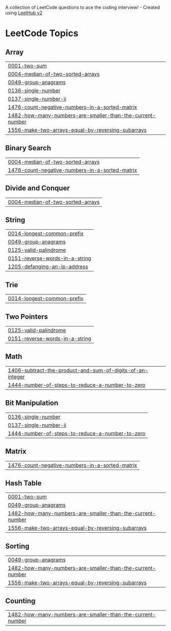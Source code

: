 A collection of LeetCode questions to ace the coding interview! - Created using [LeetHub v2](https://github.com/arunbhardwaj/LeetHub-2.0)
<!---LeetCode Topics Start-->
# LeetCode Topics
## Array
|  |
| ------- |
| [0001-two-sum](https://github.com/SalmanKalangodan/LeetCode/tree/master/0001-two-sum) |
| [0004-median-of-two-sorted-arrays](https://github.com/SalmanKalangodan/LeetCode/tree/master/0004-median-of-two-sorted-arrays) |
| [0049-group-anagrams](https://github.com/SalmanKalangodan/LeetCode/tree/master/0049-group-anagrams) |
| [0136-single-number](https://github.com/SalmanKalangodan/LeetCode/tree/master/0136-single-number) |
| [0137-single-number-ii](https://github.com/SalmanKalangodan/LeetCode/tree/master/0137-single-number-ii) |
| [1476-count-negative-numbers-in-a-sorted-matrix](https://github.com/SalmanKalangodan/LeetCode/tree/master/1476-count-negative-numbers-in-a-sorted-matrix) |
| [1482-how-many-numbers-are-smaller-than-the-current-number](https://github.com/SalmanKalangodan/LeetCode/tree/master/1482-how-many-numbers-are-smaller-than-the-current-number) |
| [1556-make-two-arrays-equal-by-reversing-subarrays](https://github.com/SalmanKalangodan/LeetCode/tree/master/1556-make-two-arrays-equal-by-reversing-subarrays) |
## Binary Search
|  |
| ------- |
| [0004-median-of-two-sorted-arrays](https://github.com/SalmanKalangodan/LeetCode/tree/master/0004-median-of-two-sorted-arrays) |
| [1476-count-negative-numbers-in-a-sorted-matrix](https://github.com/SalmanKalangodan/LeetCode/tree/master/1476-count-negative-numbers-in-a-sorted-matrix) |
## Divide and Conquer
|  |
| ------- |
| [0004-median-of-two-sorted-arrays](https://github.com/SalmanKalangodan/LeetCode/tree/master/0004-median-of-two-sorted-arrays) |
## String
|  |
| ------- |
| [0014-longest-common-prefix](https://github.com/SalmanKalangodan/LeetCode/tree/master/0014-longest-common-prefix) |
| [0049-group-anagrams](https://github.com/SalmanKalangodan/LeetCode/tree/master/0049-group-anagrams) |
| [0125-valid-palindrome](https://github.com/SalmanKalangodan/LeetCode/tree/master/0125-valid-palindrome) |
| [0151-reverse-words-in-a-string](https://github.com/SalmanKalangodan/LeetCode/tree/master/0151-reverse-words-in-a-string) |
| [1205-defanging-an-ip-address](https://github.com/SalmanKalangodan/LeetCode/tree/master/1205-defanging-an-ip-address) |
## Trie
|  |
| ------- |
| [0014-longest-common-prefix](https://github.com/SalmanKalangodan/LeetCode/tree/master/0014-longest-common-prefix) |
## Two Pointers
|  |
| ------- |
| [0125-valid-palindrome](https://github.com/SalmanKalangodan/LeetCode/tree/master/0125-valid-palindrome) |
| [0151-reverse-words-in-a-string](https://github.com/SalmanKalangodan/LeetCode/tree/master/0151-reverse-words-in-a-string) |
## Math
|  |
| ------- |
| [1406-subtract-the-product-and-sum-of-digits-of-an-integer](https://github.com/SalmanKalangodan/LeetCode/tree/master/1406-subtract-the-product-and-sum-of-digits-of-an-integer) |
| [1444-number-of-steps-to-reduce-a-number-to-zero](https://github.com/SalmanKalangodan/LeetCode/tree/master/1444-number-of-steps-to-reduce-a-number-to-zero) |
## Bit Manipulation
|  |
| ------- |
| [0136-single-number](https://github.com/SalmanKalangodan/LeetCode/tree/master/0136-single-number) |
| [0137-single-number-ii](https://github.com/SalmanKalangodan/LeetCode/tree/master/0137-single-number-ii) |
| [1444-number-of-steps-to-reduce-a-number-to-zero](https://github.com/SalmanKalangodan/LeetCode/tree/master/1444-number-of-steps-to-reduce-a-number-to-zero) |
## Matrix
|  |
| ------- |
| [1476-count-negative-numbers-in-a-sorted-matrix](https://github.com/SalmanKalangodan/LeetCode/tree/master/1476-count-negative-numbers-in-a-sorted-matrix) |
## Hash Table
|  |
| ------- |
| [0001-two-sum](https://github.com/SalmanKalangodan/LeetCode/tree/master/0001-two-sum) |
| [0049-group-anagrams](https://github.com/SalmanKalangodan/LeetCode/tree/master/0049-group-anagrams) |
| [1482-how-many-numbers-are-smaller-than-the-current-number](https://github.com/SalmanKalangodan/LeetCode/tree/master/1482-how-many-numbers-are-smaller-than-the-current-number) |
| [1556-make-two-arrays-equal-by-reversing-subarrays](https://github.com/SalmanKalangodan/LeetCode/tree/master/1556-make-two-arrays-equal-by-reversing-subarrays) |
## Sorting
|  |
| ------- |
| [0049-group-anagrams](https://github.com/SalmanKalangodan/LeetCode/tree/master/0049-group-anagrams) |
| [1482-how-many-numbers-are-smaller-than-the-current-number](https://github.com/SalmanKalangodan/LeetCode/tree/master/1482-how-many-numbers-are-smaller-than-the-current-number) |
| [1556-make-two-arrays-equal-by-reversing-subarrays](https://github.com/SalmanKalangodan/LeetCode/tree/master/1556-make-two-arrays-equal-by-reversing-subarrays) |
## Counting
|  |
| ------- |
| [1482-how-many-numbers-are-smaller-than-the-current-number](https://github.com/SalmanKalangodan/LeetCode/tree/master/1482-how-many-numbers-are-smaller-than-the-current-number) |
<!---LeetCode Topics End-->